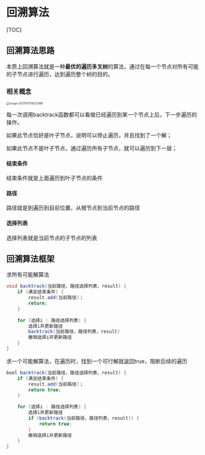 # 回溯算法

[TOC]

## 回溯算法思路

本质上回溯算法就是一种**最优的遍历多叉树**的算法，通过在每一个节点对所有可能的子节点进行遍历，达到遍历整个树的目的。

### 相关概念

<img src="C:\Users\jiaoy\AppData\Roaming\Typora\typora-user-images\image-20211107114221369.png" alt="image-20211107114221369" style="zoom:50%;" />

每一次调用backtrack函数都可以看做已经遍历到某一个节点上后，下一步遍历的操作。

如果此节点恰好是叶子节点，说明可以停止遍历，并且找到了一个解；

如果此节点不是叶子节点，通过遍历所有子节点，就可以遍历到下一层；

#### 结束条件

结束条件就是上面遍历到叶子节点的条件

#### 路径

路径就是到遍历到目前位置，从根节点到当前节点的路径

#### 选择列表

选择列表就是当前节点的子节点的列表



## 回溯算法框架

求所有可能解算法

```java
void backtrack(当前路径，路径选择列表，result) {
    if (满足结束条件) {
        result.add(当前路径)；
        return;
    }
    
    for (选择i : 路径选择列表) {
        选择i并更新路径
        backtrack(当前路径，路径列表，result)
        撤销选择i并更新路径
    }
}
```



求一个可能解算法，在遍历时，找到一个可行解就返回true，阻断后续的遍历

```java
bool backtrack(当前路径，路径选择列表，result) {
    if (满足结束条件) {
        result.add(当前路径)；
        return true;
    }
    
    for (选择i : 路径选择列表) {
        选择i并更新路径
        if (backtrack(当前路径，路径列表，result)) {
            return true;
        }
        撤销选择i并更新路径
    }
}
```

